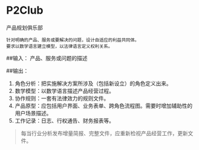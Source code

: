 P2Club
=========

产品规划俱乐部

	针对明确的产品、服务或要解决的问题，设计自适应的利益共同体。
	要求以数学语言建立模型，以法律语言定义权利关系。

##输入：
产品、服务或问题的描述

##输出：
1. 角色分析：把实施解决方案所涉及（包括新设立）的角色定义出来。
1. 数学模型：以数学语言描述产品经营过程。
1. 协作规则：一套有法律效力的规则文件。
1. 产品原型：应包括用户界面、业务表单、跨角色流程图。需要时增加辅助性的用户场景描述。
1. 工作记录：日志、行权通告、财务报表等。

>每当行业分析发布增量简报、完整文件，应重新检视产品经营工作，更新文件。